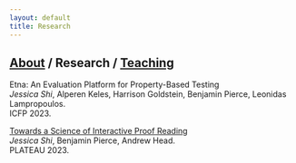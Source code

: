 ```yaml
---
layout: default
title: Research
---
```


## [About](https://jwshi21.github.io/) / Research / [Teaching](https://jwshi21.github.io/teaching.html)

Etna: An Evaluation Platform for Property-Based Testing  
_Jessica Shi_, Alperen Keles, Harrison Goldstein, Benjamin Pierce, Leonidas Lampropoulos.  
ICFP 2023.

[Towards a Science of Interactive Proof Reading](https://jwshi21.github.io/Plateau.pdf)  
_Jessica Shi_, Benjamin Pierce, Andrew Head.  
PLATEAU 2023.
